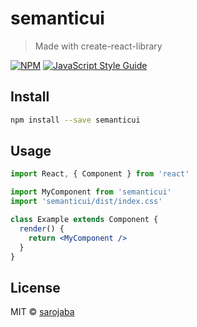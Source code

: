 # semanticui

> Made with create-react-library

[![NPM](https://img.shields.io/npm/v/semanticui.svg)](https://www.npmjs.com/package/semanticui) [![JavaScript Style Guide](https://img.shields.io/badge/code_style-standard-brightgreen.svg)](https://standardjs.com)

## Install

```bash
npm install --save semanticui
```

## Usage

```jsx
import React, { Component } from 'react'

import MyComponent from 'semanticui'
import 'semanticui/dist/index.css'

class Example extends Component {
  render() {
    return <MyComponent />
  }
}
```

## License

MIT © [sarojaba](https://github.com/sarojaba)
